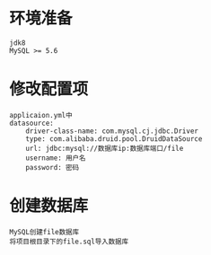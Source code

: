 # 环境准备
```
jdk8
MySQL >= 5.6
```

# 修改配置项
```
applicaion.yml中
datasource:
    driver-class-name: com.mysql.cj.jdbc.Driver
    type: com.alibaba.druid.pool.DruidDataSource
    url: jdbc:mysql://数据库ip:数据库端口/file
    username: 用户名
    password: 密码
```

# 创建数据库
```
MySQL创建file数据库
将项目根目录下的file.sql导入数据库
```

